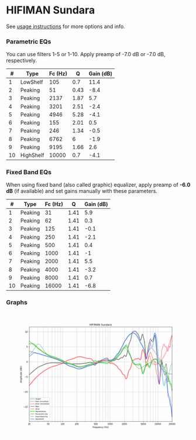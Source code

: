 # HIFIMAN Sundara
See [usage instructions](https://github.com/jaakkopasanen/AutoEq#usage) for more options and info.

### Parametric EQs
You can use filters 1-5 or 1-10. Apply preamp of -7.0 dB or -7.0 dB, respectively.

|   # | Type      |   Fc (Hz) |    Q |   Gain (dB) |
|-----|-----------|-----------|------|-------------|
|   1 | LowShelf  |       105 | 0.7  |        11.4 |
|   2 | Peaking   |        51 | 0.43 |        -8.4 |
|   3 | Peaking   |      2137 | 1.87 |         5.7 |
|   4 | Peaking   |      3201 | 2.51 |        -2.4 |
|   5 | Peaking   |      4946 | 5.28 |        -4.1 |
|   6 | Peaking   |       155 | 2.01 |         0.5 |
|   7 | Peaking   |       246 | 1.34 |        -0.5 |
|   8 | Peaking   |      6762 | 6    |        -1.9 |
|   9 | Peaking   |      9195 | 1.66 |         2.6 |
|  10 | HighShelf |     10000 | 0.7  |        -4.1 |

### Fixed Band EQs
When using fixed band (also called graphic) equalizer, apply preamp of **-6.0 dB** (if available) and set gains manually with these parameters.

|   # | Type    |   Fc (Hz) |    Q |   Gain (dB) |
|-----|---------|-----------|------|-------------|
|   1 | Peaking |        31 | 1.41 |         5.9 |
|   2 | Peaking |        62 | 1.41 |         0.3 |
|   3 | Peaking |       125 | 1.41 |        -0.1 |
|   4 | Peaking |       250 | 1.41 |        -2.1 |
|   5 | Peaking |       500 | 1.41 |         0.4 |
|   6 | Peaking |      1000 | 1.41 |        -1   |
|   7 | Peaking |      2000 | 1.41 |         5.5 |
|   8 | Peaking |      4000 | 1.41 |        -3.2 |
|   9 | Peaking |      8000 | 1.41 |         0.7 |
|  10 | Peaking |     16000 | 1.41 |        -6.8 |

### Graphs
![](./HIFIMAN%20Sundara.png)
